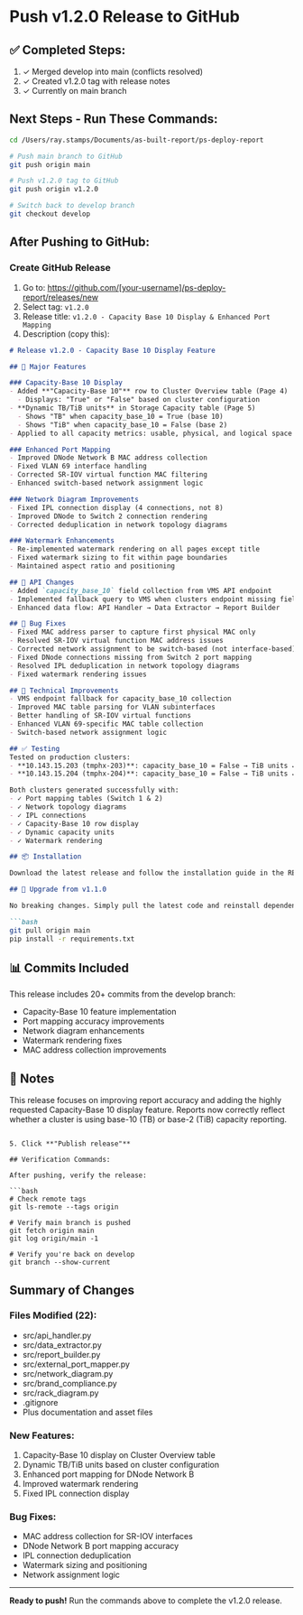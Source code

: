 # Push v1.2.0 Release to GitHub

## ✅ Completed Steps:
1. ✓ Merged develop into main (conflicts resolved)
2. ✓ Created v1.2.0 tag with release notes
3. ✓ Currently on main branch

## Next Steps - Run These Commands:

```bash
cd /Users/ray.stamps/Documents/as-built-report/ps-deploy-report

# Push main branch to GitHub
git push origin main

# Push v1.2.0 tag to GitHub
git push origin v1.2.0

# Switch back to develop branch
git checkout develop
```

## After Pushing to GitHub:

### Create GitHub Release
1. Go to: https://github.com/[your-username]/ps-deploy-report/releases/new
2. Select tag: `v1.2.0`
3. Release title: `v1.2.0 - Capacity Base 10 Display & Enhanced Port Mapping`
4. Description (copy this):

```markdown
# Release v1.2.0 - Capacity Base 10 Display Feature

## 🎯 Major Features

### Capacity-Base 10 Display
- Added **"Capacity-Base 10"** row to Cluster Overview table (Page 4)
  - Displays: "True" or "False" based on cluster configuration
- **Dynamic TB/TiB units** in Storage Capacity table (Page 5)
  - Shows "TB" when capacity_base_10 = True (base 10)
  - Shows "TiB" when capacity_base_10 = False (base 2)
- Applied to all capacity metrics: usable, physical, and logical space

### Enhanced Port Mapping
- Improved DNode Network B MAC address collection
- Fixed VLAN 69 interface handling
- Corrected SR-IOV virtual function MAC filtering
- Enhanced switch-based network assignment logic

### Network Diagram Improvements
- Fixed IPL connection display (4 connections, not 8)
- Improved DNode to Switch 2 connection rendering
- Corrected deduplication in network topology diagrams

### Watermark Enhancements
- Re-implemented watermark rendering on all pages except title
- Fixed watermark sizing to fit within page boundaries
- Maintained aspect ratio and positioning

## 🔧 API Changes
- Added `capacity_base_10` field collection from VMS API endpoint
- Implemented fallback query to VMS when clusters endpoint missing field
- Enhanced data flow: API Handler → Data Extractor → Report Builder

## 🐛 Bug Fixes
- Fixed MAC address parser to capture first physical MAC only
- Resolved SR-IOV virtual function MAC address issues
- Corrected network assignment to be switch-based (not interface-based)
- Fixed DNode connections missing from Switch 2 port mapping
- Resolved IPL deduplication in network topology diagrams
- Fixed watermark rendering issues

## 🔬 Technical Improvements
- VMS endpoint fallback for capacity_base_10 collection
- Improved MAC table parsing for VLAN subinterfaces
- Better handling of SR-IOV virtual functions
- Enhanced VLAN 69-specific MAC table collection
- Switch-based network assignment logic

## ✅ Testing
Tested on production clusters:
- **10.143.15.203 (tmphx-203)**: capacity_base_10 = False → TiB units ✓
- **10.143.15.204 (tmphx-204)**: capacity_base_10 = False → TiB units ✓

Both clusters generated successfully with:
- ✓ Port mapping tables (Switch 1 & 2)
- ✓ Network topology diagrams
- ✓ IPL connections
- ✓ Capacity-Base 10 row display
- ✓ Dynamic capacity units
- ✓ Watermark rendering

## 📦 Installation

Download the latest release and follow the installation guide in the README.

## 🔄 Upgrade from v1.1.0

No breaking changes. Simply pull the latest code and reinstall dependencies:

```bash
git pull origin main
pip install -r requirements.txt
```

## 📊 Commits Included

This release includes 20+ commits from the develop branch:
- Capacity-Base 10 feature implementation
- Port mapping accuracy improvements
- Network diagram enhancements
- Watermark rendering fixes
- MAC address collection improvements

## 🙏 Notes

This release focuses on improving report accuracy and adding the highly requested Capacity-Base 10 display feature. Reports now correctly reflect whether a cluster is using base-10 (TB) or base-2 (TiB) capacity reporting.
```

5. Click **"Publish release"**

## Verification Commands:

After pushing, verify the release:

```bash
# Check remote tags
git ls-remote --tags origin

# Verify main branch is pushed
git fetch origin main
git log origin/main -1

# Verify you're back on develop
git branch --show-current
```

## Summary of Changes

### Files Modified (22):
- src/api_handler.py
- src/data_extractor.py
- src/report_builder.py
- src/external_port_mapper.py
- src/network_diagram.py
- src/brand_compliance.py
- src/rack_diagram.py
- .gitignore
- Plus documentation and asset files

### New Features:
1. Capacity-Base 10 display on Cluster Overview table
2. Dynamic TB/TiB units based on cluster configuration
3. Enhanced port mapping for DNode Network B
4. Improved watermark rendering
5. Fixed IPL connection display

### Bug Fixes:
- MAC address collection for SR-IOV interfaces
- DNode Network B port mapping accuracy
- IPL connection deduplication
- Watermark sizing and positioning
- Network assignment logic

---

**Ready to push!** Run the commands above to complete the v1.2.0 release.
